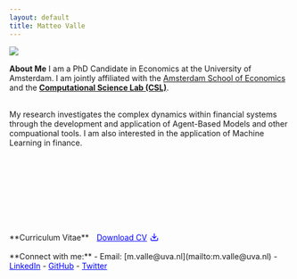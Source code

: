 ```yaml
---
layout: default
title: Matteo Valle
---
```


<img src="{{ site.baseurl }}/assets/images/profile2.png" align="left" style="max-width: 30%; height: auto; margin-right: 15px;"/>

<br/>

**About Me**
I am a PhD Candidate in Economics at the University of Amsterdam.
I am jointly affiliated with the [Amsterdam School of Economics](https://ase.uva.nl/) and the [**Computational Science Lab (CSL)**](https://uva.computationalscience.nl/).

<br/>
My research investigates the complex dynamics within financial systems through the development and application of Agent-Based Models and other compuational tools.
I am also interested in the application of Machine Learning in finance.

<br/>
<br/>
<br/>
<br/>
<br/>
<br/>
<br/>
<br/>
<br/>
<br/>
**Curriculum Vitae** <a href="{{ site.baseurl }}/assets/cv/Matteo_Valle_CV_mar24.pdf" style="color:blue; display:inline-flex; align-items:center; margin-left:10px;"><span style="margin-right:5px;">Download CV</span><svg xmlns="http://www.w3.org/2000/svg" width="16" height="16" viewBox="0 0 24 24" fill="none" stroke="currentColor" stroke-width="2" stroke-linecap="round" stroke-linejoin="round"><path d="M21 15v4a2 2 0 0 1-2 2H5a2 2 0 0 1-2-2v-4"></path><polyline points="7 10 12 15 17 10"></polyline><line x1="12" y1="15" x2="12" y2="3"></line></svg></a>

<br/>
<br/>
**Connect with me:**
- <a> Email: [m.valle@uva.nl](mailto:m.valle@uva.nl)</a>
- <a href="https://www.linkedin.com/in/matteovallemv" style="color:blue;">LinkedIn</a>
- <a href="https://github.com/vallematteo" style="color:blue;">GitHub</a>
- <a href="https://x.com/mttvalle" style="color:blue;">Twitter</a>
